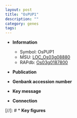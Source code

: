 ```yaml
---
layout: post
title: "OsPUP1"
description: ""
category: genes
tags: 
---
```


* **Information**  
    + Symbol: OsPUP1  
    + MSU: [LOC_Os03g08880](http://rice.uga.edu/cgi-bin/ORF_infopage.cgi?orf=LOC_Os03g08880)  
    + RAPdb: [Os03g0187800](http://rapdb.dna.affrc.go.jp/viewer/gbrowse_details/irgsp1?name=Os03g0187800)  

* **Publication**  

* **Genbank accession number**  

* **Key message**  

* **Connection**  

[//]: # * **Key figures**  


